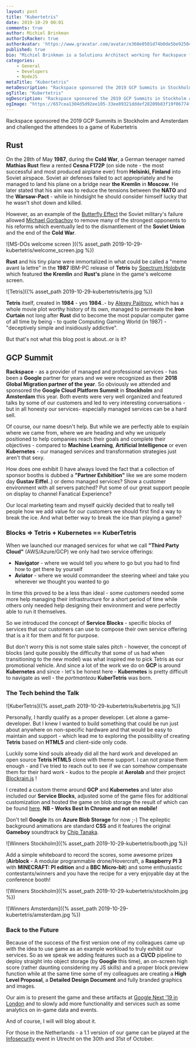```yaml
---
layout: post
title: "Kubertetris"
date: 2019-10-29 00:01
comments: true
author: Michiel Brinkman
authorIsRacker: true
authorAvatar: 'https://www.gravatar.com/avatar/e360e0501d74b0de5be9250474951354'
published: true
bio: "Michiel Brinkman is a Solutions Architect working for Rackspace from Amsterdam, The Netherlands. Multi-cloud certified with a strong engineering background."
categories:
    - General
    - Developers
    - NodeJS
metaTitle: "Kubertetris"
metaDescription: "Rackspace sponsored the 2019 GCP Summits in Stockholm and Amsterdam and challenged the attendees to a game of Kubertetris!"
ogTitle: "Kubertetris"
ogDescription: "Rackspace sponsored the 2019 GCP Summits in Stockholm and Amsterdam and challenged the attendees to a game of Kubertetris!"
ogImage: "https://657cea1304d5d92ee105-33ee89321dddef28209b83f19f06774f.ssl.cf1.rackcdn.com/kubertetris-238d55c85d0b4c6d5060c42556dc378da26e317afd13b7eb50c9f29c65027f39.png"
---
```


Rackspace sponsored the 2019 GCP Summits in Stockholm and Amsterdam and challenged the attendees to a game of Kubertetris

<!-- more -->

## Rust

On the 28th of May **1987**, during the **Cold War**, a German teenager named **Mathias Rust** flew a rented **Cesna F172P** (on side note - the most successful and most produced airplane ever)  from **Helsinki, Finland** into Soviet airspace. Soviet air defenses failed to act appropriately and he managed to land his plane on a bridge near **the Kremlin** in **Moscow**. He later stated that his aim was to reduce the tensions between the **NATO** and the **Warsaw-Pact** - while in hindsight he should consider himself lucky that he wasn't shot down and killed. 

However, as an example of the [Butterfly Effect](https://en.wikipedia.org/wiki/Butterfly_effect) the Soviet military's failure allowed [Michael Gorbachov](https://en.wikipedia.org/wiki/Mikhail_Gorbachev) to remove many of the strongest opponents to his reforms which eventually led to the dismantlement of the **Soviet Union** and the end of the **Cold War**. 

![MS-DOs welcome screen ]({% asset_path 2019-10-29-kubertetris/welcome_screen.jpg %})

**Rust** and his tiny plane were immortalized in what could be called a "meme avant la lettre" in the **1987** IBM-PC release of **Tetris** by [Spectrum Holobyte](https://en.wikipedia.org/wiki/Spectrum_HoloByte) which featured **the Kremlin** and **Rust's** plane in the game's welcome screen. 

![Tetris]({% asset_path 2019-10-29-kubertetris/tetris.jpg %})

**Tetris** itself, created in **1984** - yes **1984**..- by [Alexey Pajitnov](https://en.wikipedia.org/wiki/Alexey_Pajitnov), which has a whole movie plot worthy history of its own, managed to permeate the **Iron Curtain** not long after **Rust** did to become the most popular computer game of all time by being - to quote Computing Gaming World (in 1987) - "deceptively simple and insidiously addictive". 

But that's not what this blog post is about..or is it?

## GCP Summit

**Rackspace** - as a provider of managed and professional services - has been a **Google** partner for years and we were recognized as their **2018 Global Migration partner of the year**. So obviously we attended and sponsored the **Google Cloud Platform Summit** in **Stockholm** and **Amsterdam** this year. Both events were very well organized and featured talks by some of our customers and led to very interesting conversations - but in all honesty our services- especially managed services can be a hard sell. 

Of course, our name doesn't help. But while we are perfectly able to explain where we came from, where we are heading and why we uniquely positioned to help companies reach their goals and complete their objectives - compared to **Machine Learning**, **Artificial Intelligence** or even **Kubernetes** - our managed services and transformation strategies just aren't that sexy. 

How does one exhibit (I have always loved the fact that a collection of sponsor booths is dubbed a **"Partner Exhibition"** like we are some modern day **Gustav Eiffel**..) or demo managed services? Show a customer environment with all servers patched? Put some of our great support people on display to channel Fanatical Experience? 

Our local marketing team and myself quickly decided that to really tell people how we add value for our customers we should first find a way to break the ice. And what better way to break the ice than playing a game? 

### Blocks => Tetris + Kubernetes == KuberTetris

When we launched our managed services for what we call **"Third Party Cloud"** (AWS/Azure/GCP) we only had two service offerings:

- **Navigator** - where we would tell you where to go but you had to find how to get there by yourself
- **Aviator** - where we would commandeer the steering wheel and take you wherever we thought you wanted to go

In time this proved to be a less than ideal - some customers needed some more help managing their infrastructure for a short period of time while others only needed help designing their environment and were perfectly able to run it themselves. 

So we introduced the concept of **Service Blocks** - specific blocks of services that our customers can use to compose their own service offering that is a it for them and fit for purpose. 

But don't worry this is not some stale sales pitch - however, the concept of blocks (and quite possibly the difficulty that some of us had when transitioning to the new model) was what inspired me to pick Tetris as our promotional vehicle. And since a lot of the work we do on **GCP** is around **Kubernetes** and since - let's be honest here - **Kubernetes** is pretty difficult to navigate as well - the *portmanteau* **KuberTetris** was born.

### The Tech behind the Talk

![KuberTetris]({% asset_path 2019-10-29-kubertetris/kubertetris.jpg %})

Personally, I hardly qualify as a proper developer. Let alone a game-developer. But I knew I wanted to build something that could be run just about anywhere on non-specific hardware and that would be easy to maintain and support - which lead me to exploring the possibility of creating **Tetris** based on **HTML5** and client-side only code. 

Luckily some kind souls already did all the hard work and developed an open source **Tetris HTML5** clone with theme support. I can not praise them enough - and I've tried to reach out to see if we can somehow compensate them for their hard work - kudos to the people at **Aerolab** and their project [Blockrain.js](http://aerolab.github.io/blockrain.js/) ! 

I created a custom theme around **GCP** and **Kubernetes** and later also included our **Service Blocks**, adjusted some of the game files for additional customization and hosted the game on blob storage the result of which can be found [here](https://public.thirdpartytools.net/kubertetris/index.html). **NB - Works Best In Chrome and not on mobile!**

Don't tell **Google** its on **Azure Blob Storage** for now ;-) The epileptic background animations are standard **CSS** and it features the original **Gameboy** soundtrack by [Chip Tanaka](https://en.wikipedia.org/wiki/Hirokazu_Tanaka). 

![Winners Stockholm]({% asset_path 2019-10-29-kubertetris/booth.jpg %})

Add a simple whiteboard to record the scores, some awesome prizes (**Airblock** - A modular programmable drone/Hovercraft, a **Raspberry PI 3** with **MINECRAFT: PI edition** and a **BBC Micro-bit**) and some enthusiastic contestants/winners and you have the recipe for a very enjoyable day at the conference booth! 

![Winners Stockholm]({% asset_path 2019-10-29-kubertetris/stockholm.jpg %})

![Winners Amsterdam]({% asset_path 2019-10-29-kubertetris/amsterdam.jpg %})

### Back to the Future

Because of the success of the first version one of my colleagues came up with the idea to use game as an example workload to truly exhibit our services. So as we speak we adding features such as a **CI/CD** pipeline to deploy straight into object storage (by **Google** this time), an on-screen high score (rather daunting considering my JS skills) and a proper block preview function while at the same time some of my colleagues are creating a **High Level Proposal**, a **Detailed Design Document** and fully branded graphics and images. 

Our aim is to present the game and these artifacts at [Google Next '19 in London](https://cloud.withgoogle.com/next/uk) and to slowly add more functionality and services such as some analytics on in-game data and events. 

And of course, I will will blog about it. 

For those in the Netherlands - a 1.1 version of our game can be played at the [Infosecurity](https://www.infosecurity.nl/) event in Utrecht on the 30th and 31st of October.